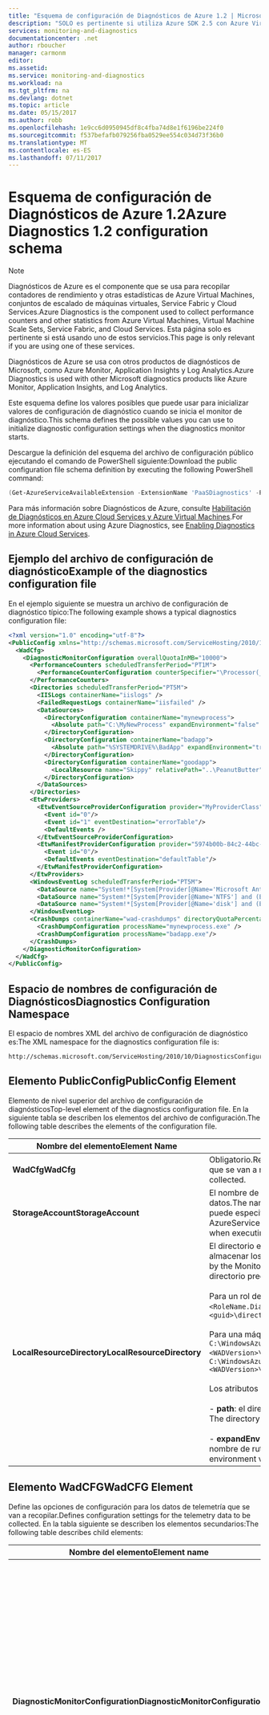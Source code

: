 ```yaml
---
title: "Esquema de configuración de Diagnósticos de Azure 1.2 | Microsoft Docs"
description: "SOLO es pertinente si utiliza Azure SDK 2.5 con Azure Virtual Machines, conjuntos de escalado de máquinas virtuales, Service Fabric o Cloud Services."
services: monitoring-and-diagnostics
documentationcenter: .net
author: rboucher
manager: carmonm
editor: 
ms.assetid: 
ms.service: monitoring-and-diagnostics
ms.workload: na
ms.tgt_pltfrm: na
ms.devlang: dotnet
ms.topic: article
ms.date: 05/15/2017
ms.author: robb
ms.openlocfilehash: 1e9cc6d0950945df8c4fba74d8e1f6196be224f0
ms.sourcegitcommit: f537befafb079256fba0529ee554c034d73f36b0
ms.translationtype: MT
ms.contentlocale: es-ES
ms.lasthandoff: 07/11/2017
---
```

# <a name="azure-diagnostics-12-configuration-schema"></a><span data-ttu-id="3eb1d-103">Esquema de configuración de Diagnósticos de Azure 1.2</span><span class="sxs-lookup"><span data-stu-id="3eb1d-103">Azure Diagnostics 1.2 configuration schema</span></span>
> [!NOTE]
> <span data-ttu-id="3eb1d-104">Diagnósticos de Azure es el componente que se usa para recopilar contadores de rendimiento y otras estadísticas de Azure Virtual Machines, conjuntos de escalado de máquinas virtuales, Service Fabric y Cloud Services.</span><span class="sxs-lookup"><span data-stu-id="3eb1d-104">Azure Diagnostics is the component used to collect performance counters and other statistics from Azure Virtual Machines, Virtual Machine Scale Sets, Service Fabric, and Cloud Services.</span></span>  <span data-ttu-id="3eb1d-105">Esta página solo es pertinente si está usando uno de estos servicios.</span><span class="sxs-lookup"><span data-stu-id="3eb1d-105">This page is only relevant if you are using one of these services.</span></span>
>

<span data-ttu-id="3eb1d-106">Diagnósticos de Azure se usa con otros productos de diagnósticos de Microsoft, como Azure Monitor, Application Insights y Log Analytics.</span><span class="sxs-lookup"><span data-stu-id="3eb1d-106">Azure Diagnostics is used with other Microsoft diagnostics products like Azure Monitor, Application Insights, and Log Analytics.</span></span>

<span data-ttu-id="3eb1d-107">Este esquema define los valores posibles que puede usar para inicializar valores de configuración de diagnóstico cuando se inicia el monitor de diagnóstico.</span><span class="sxs-lookup"><span data-stu-id="3eb1d-107">This schema defines the possible values you can use to initialize diagnostic configuration settings when the diagnostics monitor starts.</span></span>  


 <span data-ttu-id="3eb1d-108">Descargue la definición del esquema del archivo de configuración público ejecutando el comando de PowerShell siguiente:</span><span class="sxs-lookup"><span data-stu-id="3eb1d-108">Download the public configuration file schema definition by executing the following PowerShell command:</span></span>  

```PowerShell  
(Get-AzureServiceAvailableExtension -ExtensionName 'PaaSDiagnostics' -ProviderNamespace 'Microsoft.Azure.Diagnostics').PublicConfigurationSchema | Out-File –Encoding utf8 -FilePath 'C:\temp\WadConfig.xsd'  
```  

 <span data-ttu-id="3eb1d-109">Para más información sobre Diagnósticos de Azure, consulte [Habilitación de Diagnósticos en Azure Cloud Services y Azure Virtual Machines](http://azure.microsoft.com/documentation/articles/cloud-services-dotnet-diagnostics/).</span><span class="sxs-lookup"><span data-stu-id="3eb1d-109">For more information about using Azure Diagnostics, see [Enabling Diagnostics in Azure Cloud Services](http://azure.microsoft.com/documentation/articles/cloud-services-dotnet-diagnostics/).</span></span>  

## <a name="example-of-the-diagnostics-configuration-file"></a><span data-ttu-id="3eb1d-110">Ejemplo del archivo de configuración de diagnóstico</span><span class="sxs-lookup"><span data-stu-id="3eb1d-110">Example of the diagnostics configuration file</span></span>  
 <span data-ttu-id="3eb1d-111">En el ejemplo siguiente se muestra un archivo de configuración de diagnóstico típico:</span><span class="sxs-lookup"><span data-stu-id="3eb1d-111">The following example shows a typical diagnostics configuration file:</span></span>  

```xml
<?xml version="1.0" encoding="utf-8"?>  
<PublicConfig xmlns="http://schemas.microsoft.com/ServiceHosting/2010/10/DiagnosticsConfiguration">  
  <WadCfg>  
    <DiagnosticMonitorConfiguration overallQuotaInMB="10000">  
      <PerformanceCounters scheduledTransferPeriod="PT1M">  
        <PerformanceCounterConfiguration counterSpecifier="\Processor(_Total)\% Processor Time" sampleRate="PT1M" unit="percent" />  
      </PerformanceCounters>  
      <Directories scheduledTransferPeriod="PT5M">  
        <IISLogs containerName="iislogs" />  
        <FailedRequestLogs containerName="iisfailed" />  
        <DataSources>  
          <DirectoryConfiguration containerName="mynewprocess">  
            <Absolute path="C:\MyNewProcess" expandEnvironment="false" />  
          </DirectoryConfiguration>  
          <DirectoryConfiguration containerName="badapp">  
            <Absolute path="%SYSTEMDRIVE%\BadApp" expandEnvironment="true" />  
          </DirectoryConfiguration>  
          <DirectoryConfiguration containerName="goodapp">  
            <LocalResource name="Skippy" relativePath="..\PeanutButter"/>  
          </DirectoryConfiguration>  
        </DataSources>  
      </Directories>  
      <EtwProviders>  
        <EtwEventSourceProviderConfiguration provider="MyProviderClass" scheduledTransferPeriod="PT5M">  
          <Event id="0"/>  
          <Event id="1" eventDestination="errorTable"/>  
          <DefaultEvents />  
        </EtwEventSourceProviderConfiguration>  
        <EtwManifestProviderConfiguration provider="5974b00b-84c2-44bc-9e58-3a2451b4e3ad" scheduledTransferLogLevelFilter="Information" scheduledTransferPeriod="PT2M">  
          <Event id="0"/>  
          <DefaultEvents eventDestination="defaultTable"/>  
        </EtwManifestProviderConfiguration>  
      </EtwProviders>  
      <WindowsEventLog scheduledTransferPeriod="PT5M">  
        <DataSource name="System!*[System[Provider[@Name='Microsoft Antimalware']]]"/>  
        <DataSource name="System!*[System[Provider[@Name='NTFS'] and (EventID=55)]]" />  
        <DataSource name="System!*[System[Provider[@Name='disk'] and (EventID=7 or EventID=52 or EventID=55)]]" />  
      </WindowsEventLog>  
      <CrashDumps containerName="wad-crashdumps" directoryQuotaPercentage="30" dumpType="Mini">  
        <CrashDumpConfiguration processName="mynewprocess.exe" />  
        <CrashDumpConfiguration processName="badapp.exe"/>  
      </CrashDumps>  
    </DiagnosticMonitorConfiguration>  
  </WadCfg>  
</PublicConfig>  

```  

## <a name="diagnostics-configuration-namespace"></a><span data-ttu-id="3eb1d-112">Espacio de nombres de configuración de Diagnósticos</span><span class="sxs-lookup"><span data-stu-id="3eb1d-112">Diagnostics Configuration Namespace</span></span>  
 <span data-ttu-id="3eb1d-113">El espacio de nombres XML del archivo de configuración de diagnóstico es:</span><span class="sxs-lookup"><span data-stu-id="3eb1d-113">The XML namespace for the diagnostics configuration file is:</span></span>  

```  
http://schemas.microsoft.com/ServiceHosting/2010/10/DiagnosticsConfiguration  
```  

## <a name="publicconfig-element"></a><span data-ttu-id="3eb1d-114">Elemento PublicConfig</span><span class="sxs-lookup"><span data-stu-id="3eb1d-114">PublicConfig Element</span></span>  
 <span data-ttu-id="3eb1d-115">Elemento de nivel superior del archivo de configuración de diagnósticos</span><span class="sxs-lookup"><span data-stu-id="3eb1d-115">Top-level element of the diagnostics configuration file.</span></span> <span data-ttu-id="3eb1d-116">En la siguiente tabla se describen los elementos del archivo de configuración.</span><span class="sxs-lookup"><span data-stu-id="3eb1d-116">The following table describes the elements of the configuration file.</span></span>  

|<span data-ttu-id="3eb1d-117">Nombre del elemento</span><span class="sxs-lookup"><span data-stu-id="3eb1d-117">Element Name</span></span>|<span data-ttu-id="3eb1d-118">Descripción</span><span class="sxs-lookup"><span data-stu-id="3eb1d-118">Description</span></span>|  
|------------------|-----------------|  
|<span data-ttu-id="3eb1d-119">**WadCfg**</span><span class="sxs-lookup"><span data-stu-id="3eb1d-119">**WadCfg**</span></span>|<span data-ttu-id="3eb1d-120">Obligatorio.</span><span class="sxs-lookup"><span data-stu-id="3eb1d-120">Required.</span></span> <span data-ttu-id="3eb1d-121">Opciones de configuración para los datos de telemetría que se van a recopilar.</span><span class="sxs-lookup"><span data-stu-id="3eb1d-121">Configuration settings for the telemetry data to be collected.</span></span>|  
|<span data-ttu-id="3eb1d-122">**StorageAccount**</span><span class="sxs-lookup"><span data-stu-id="3eb1d-122">**StorageAccount**</span></span>|<span data-ttu-id="3eb1d-123">El nombre de la cuenta de Azure Storage en la que se van a almacenar los datos.</span><span class="sxs-lookup"><span data-stu-id="3eb1d-123">The name of the Azure Storage account to store the data in.</span></span> <span data-ttu-id="3eb1d-124">También se puede especificar como un parámetro al ejecutar el cmdlet Set-AzureServiceDiagnosticsExtension.</span><span class="sxs-lookup"><span data-stu-id="3eb1d-124">This may also be specified as a parameter when executing the Set-AzureServiceDiagnosticsExtension cmdlet.</span></span>|  
|<span data-ttu-id="3eb1d-125">**LocalResourceDirectory**</span><span class="sxs-lookup"><span data-stu-id="3eb1d-125">**LocalResourceDirectory**</span></span>|<span data-ttu-id="3eb1d-126">El directorio en la máquina virtual que va a utilizar Monitoring Agent para almacenar los datos del evento.</span><span class="sxs-lookup"><span data-stu-id="3eb1d-126">The directory on the virtual machine to be used by the Monitoring Agent to store event data.</span></span> <span data-ttu-id="3eb1d-127">Si no se establece, se usa el directorio predeterminado:</span><span class="sxs-lookup"><span data-stu-id="3eb1d-127">If not set, the default directory is used:</span></span><br /><br /> <span data-ttu-id="3eb1d-128">Para un rol de trabajo o web: `C:\Resources\<guid>\directory\<guid>.<RoleName.DiagnosticStore\`</span><span class="sxs-lookup"><span data-stu-id="3eb1d-128">For a Worker/web role: `C:\Resources\<guid>\directory\<guid>.<RoleName.DiagnosticStore\`</span></span><br /><br /> <span data-ttu-id="3eb1d-129">Para una máquina virtual: `C:\WindowsAzure\Logs\Plugins\Microsoft.Azure.Diagnostics.IaaSDiagnostics\<WADVersion>\WAD<WADVersion>`</span><span class="sxs-lookup"><span data-stu-id="3eb1d-129">For a Virtual Machine: `C:\WindowsAzure\Logs\Plugins\Microsoft.Azure.Diagnostics.IaaSDiagnostics\<WADVersion>\WAD<WADVersion>`</span></span><br /><br /> <span data-ttu-id="3eb1d-130">Los atributos necesarios son:</span><span class="sxs-lookup"><span data-stu-id="3eb1d-130">Required attributes are:</span></span><br /><br /> <span data-ttu-id="3eb1d-131">-                      **path**: el directorio del sistema que va a usar Diagnósticos de Azure.</span><span class="sxs-lookup"><span data-stu-id="3eb1d-131">-                      **path** - The directory on the system to be used by Azure Diagnostics.</span></span><br /><br /> <span data-ttu-id="3eb1d-132">-                      **expandEnvironment**: controla si se expanden las variables de entorno en el nombre de ruta de acceso.</span><span class="sxs-lookup"><span data-stu-id="3eb1d-132">-                      **expandEnvironment** - Controls whether environment variables are expanded in the path name.</span></span>|  

## <a name="wadcfg-element"></a><span data-ttu-id="3eb1d-133">Elemento WadCFG</span><span class="sxs-lookup"><span data-stu-id="3eb1d-133">WadCFG Element</span></span>  
<span data-ttu-id="3eb1d-134">Define las opciones de configuración para los datos de telemetría que se van a recopilar.</span><span class="sxs-lookup"><span data-stu-id="3eb1d-134">Defines configuration settings for the telemetry data to be collected.</span></span> <span data-ttu-id="3eb1d-135">En la tabla siguiente se describen los elementos secundarios:</span><span class="sxs-lookup"><span data-stu-id="3eb1d-135">The following table describes child elements:</span></span>  

|<span data-ttu-id="3eb1d-136">Nombre del elemento</span><span class="sxs-lookup"><span data-stu-id="3eb1d-136">Element name</span></span>|<span data-ttu-id="3eb1d-137">Descripción</span><span class="sxs-lookup"><span data-stu-id="3eb1d-137">Description</span></span>|  
|------------------|-----------------|  
|<span data-ttu-id="3eb1d-138">**DiagnosticMonitorConfiguration**</span><span class="sxs-lookup"><span data-stu-id="3eb1d-138">**DiagnosticMonitorConfiguration**</span></span>|<span data-ttu-id="3eb1d-139">Obligatorio.</span><span class="sxs-lookup"><span data-stu-id="3eb1d-139">Required.</span></span> <span data-ttu-id="3eb1d-140">Los atributos opcionales son:</span><span class="sxs-lookup"><span data-stu-id="3eb1d-140">Optional attributes are:</span></span><br /><br /> <span data-ttu-id="3eb1d-141">-                     **overallQuotaInMB**: la cantidad máxima de espacio en disco local que se puede utilizar en los distintos tipos de datos de diagnóstico recopilados por Diagnósticos de Azure.</span><span class="sxs-lookup"><span data-stu-id="3eb1d-141">-                     **overallQuotaInMB** - The maximum amount of local disk space that may be consumed by the various types of diagnostic data collected by Azure Diagnostics.</span></span> <span data-ttu-id="3eb1d-142">La configuración predeterminada es 5120 MB.</span><span class="sxs-lookup"><span data-stu-id="3eb1d-142">The default setting is 5120MB.</span></span><br /><br /> <span data-ttu-id="3eb1d-143">-                     **useProxyServer**: configura Diagnósticos de Azure para utilizar la configuración del servidor proxy tal como se estableció en la configuración de Internet Explorer.</span><span class="sxs-lookup"><span data-stu-id="3eb1d-143">-                     **useProxyServer** - Configure Azure Diagnostics to use the proxy server settings as set in IE settings.</span></span>|  
|<span data-ttu-id="3eb1d-144">**CrashDumps**</span><span class="sxs-lookup"><span data-stu-id="3eb1d-144">**CrashDumps**</span></span>|<span data-ttu-id="3eb1d-145">Habilite la recopilación de volcados de memoria.</span><span class="sxs-lookup"><span data-stu-id="3eb1d-145">Enable collection of crash dumps.</span></span> <span data-ttu-id="3eb1d-146">Los atributos opcionales son:</span><span class="sxs-lookup"><span data-stu-id="3eb1d-146">Optional attributes are:</span></span><br /><br /> <span data-ttu-id="3eb1d-147">-                     **containerName**: el nombre del contenedor de blobs en la cuenta de Azure Storage que se usará para almacenar los volcados de memoria.</span><span class="sxs-lookup"><span data-stu-id="3eb1d-147">-                     **containerName** - The name of the blob container in your Azure Storage account to be used to store crash dumps.</span></span><br /><br /> <span data-ttu-id="3eb1d-148">-                     **crashDumpType**: configura Diagnósticos de Azure para recopilar volcados de memoria parciales o completos.</span><span class="sxs-lookup"><span data-stu-id="3eb1d-148">-                     **crashDumpType** - Configures Azure Diagnostics to collect Mini or Full crash dumps.</span></span><br /><br /> <span data-ttu-id="3eb1d-149">-                     **directoryQuotaPercentage**: configura el porcentaje de **overallQuotaInMB** que se va a reservar para los volcados de memoria en la máquina virtual.</span><span class="sxs-lookup"><span data-stu-id="3eb1d-149">-                     **directoryQuotaPercentage**- Configures the percentage of **overallQuotaInMB** to be reserved for crash dumps on the VM.</span></span>|  
|<span data-ttu-id="3eb1d-150">**DiagnosticInfrastructureLogs**</span><span class="sxs-lookup"><span data-stu-id="3eb1d-150">**DiagnosticInfrastructureLogs**</span></span>|<span data-ttu-id="3eb1d-151">Habilite la recopilación de registros generados por Diagnósticos de Azure.</span><span class="sxs-lookup"><span data-stu-id="3eb1d-151">Enable collection of logs generated by Azure Diagnostics.</span></span> <span data-ttu-id="3eb1d-152">Los registros de infraestructura de diagnóstico son útiles para solucionar problemas del mismo sistema de diagnóstico.</span><span class="sxs-lookup"><span data-stu-id="3eb1d-152">The diagnostic infrastructure logs are useful for troubleshooting the diagnostics system itself.</span></span> <span data-ttu-id="3eb1d-153">Los atributos opcionales son:</span><span class="sxs-lookup"><span data-stu-id="3eb1d-153">Optional attributes are:</span></span><br /><br /> <span data-ttu-id="3eb1d-154">-                     **scheduledTransferLogLevelFilter**: configura el nivel de gravedad mínimo de los registros recopilados.</span><span class="sxs-lookup"><span data-stu-id="3eb1d-154">-                     **scheduledTransferLogLevelFilter** - Configures the minimum severity level of the logs collected.</span></span><br /><br /> <span data-ttu-id="3eb1d-155">-                     **scheduledTransferPeriod**: el intervalo existente entre las transferencias programadas en el almacenamiento, redondeado al minuto más cercano.</span><span class="sxs-lookup"><span data-stu-id="3eb1d-155">-                     **scheduledTransferPeriod** - The interval between scheduled transfers to storage rounded up to the nearest minute.</span></span> <span data-ttu-id="3eb1d-156">El valor es un [“tipo de datos de duración” XML](http://www.w3schools.com/schema/schema_dtypes_date.asp).</span><span class="sxs-lookup"><span data-stu-id="3eb1d-156">The value is an [XML “Duration Data Type.”](http://www.w3schools.com/schema/schema_dtypes_date.asp)</span></span>|  
|<span data-ttu-id="3eb1d-157">**Directorios**</span><span class="sxs-lookup"><span data-stu-id="3eb1d-157">**Directories**</span></span>|<span data-ttu-id="3eb1d-158">Habilita la recopilación del contenido de un directorio, los registros de solicitud de acceso de error de IIS o los registros de IIS.</span><span class="sxs-lookup"><span data-stu-id="3eb1d-158">Enables the collection of the contents of a directory, IIS failed access request logs and/or IIS logs.</span></span> <span data-ttu-id="3eb1d-159">Atributo opcional:</span><span class="sxs-lookup"><span data-stu-id="3eb1d-159">Optional attribute:</span></span><br /><br /> <span data-ttu-id="3eb1d-160">**scheduledTransferPeriod**: el intervalo existente entre las transferencias programadas en el almacenamiento, redondeado al minuto más cercano.</span><span class="sxs-lookup"><span data-stu-id="3eb1d-160">**scheduledTransferPeriod** - The interval between scheduled transfers to storage rounded up to the nearest minute.</span></span> <span data-ttu-id="3eb1d-161">El valor es un [“tipo de datos de duración” XML](http://www.w3schools.com/schema/schema_dtypes_date.asp).</span><span class="sxs-lookup"><span data-stu-id="3eb1d-161">The value is an [XML “Duration Data Type.”](http://www.w3schools.com/schema/schema_dtypes_date.asp)</span></span>|  
|<span data-ttu-id="3eb1d-162">**EtwProviders**</span><span class="sxs-lookup"><span data-stu-id="3eb1d-162">**EtwProviders**</span></span>|<span data-ttu-id="3eb1d-163">Configura la recopilación de eventos ETW en EventSource o el manifiesto de ETW en función de los proveedores.</span><span class="sxs-lookup"><span data-stu-id="3eb1d-163">Configures collection of ETW events from EventSource and/or ETW Manifest based providers.</span></span>|  
|<span data-ttu-id="3eb1d-164">**Métricas**</span><span class="sxs-lookup"><span data-stu-id="3eb1d-164">**Metrics**</span></span>|<span data-ttu-id="3eb1d-165">Este elemento le permite generar una tabla de contadores de rendimiento optimizada para las consultas rápidas.</span><span class="sxs-lookup"><span data-stu-id="3eb1d-165">This element enables you to generate a performance counter table that is optimized for fast queries.</span></span> <span data-ttu-id="3eb1d-166">Cada contador de rendimiento que se define en el elemento **PerformanceCounters** se almacena en la tabla de métricas además de la tabla de contadores de rendimiento.</span><span class="sxs-lookup"><span data-stu-id="3eb1d-166">Each performance counter that is defined in the **PerformanceCounters** element is stored in the Metrics table in addition to the Performance Counter table.</span></span> <span data-ttu-id="3eb1d-167">Atributo necesario:</span><span class="sxs-lookup"><span data-stu-id="3eb1d-167">Required attribute:</span></span><br /><br /> <span data-ttu-id="3eb1d-168">**resourceId**: es el identificador de recurso de la máquina virtual en donde se va a implementar Diagnósticos de Azure.</span><span class="sxs-lookup"><span data-stu-id="3eb1d-168">**resourceId** - This is the resource ID of the Virtual Machine you are deploying Azure Diagnostics to.</span></span> <span data-ttu-id="3eb1d-169">Obtenga el valor de **resourceID** en [Azure Portal](https://portal.azure.com).</span><span class="sxs-lookup"><span data-stu-id="3eb1d-169">Get the **resourceID** from the [Azure portal](https://portal.azure.com).</span></span> <span data-ttu-id="3eb1d-170">Seleccione **Examinar** -> **Grupos de recursos** -> **<Nombre\>**.</span><span class="sxs-lookup"><span data-stu-id="3eb1d-170">Select **Browse** -> **Resource Groups** -> **<Name\>**.</span></span> <span data-ttu-id="3eb1d-171">Haga clic en el icono **Propiedades** y copie el valor del campo **ID**.</span><span class="sxs-lookup"><span data-stu-id="3eb1d-171">Click the **Properties** tile and copy the value from the **ID** field.</span></span>|  
|<span data-ttu-id="3eb1d-172">**PerformanceCounters**</span><span class="sxs-lookup"><span data-stu-id="3eb1d-172">**PerformanceCounters**</span></span>|<span data-ttu-id="3eb1d-173">Habilita la recopilación de contadores de rendimiento.</span><span class="sxs-lookup"><span data-stu-id="3eb1d-173">Enables the collection of performance counters.</span></span> <span data-ttu-id="3eb1d-174">Atributo opcional:</span><span class="sxs-lookup"><span data-stu-id="3eb1d-174">Optional attribute:</span></span><br /><br /> <span data-ttu-id="3eb1d-175">**scheduledTransferPeriod**: el intervalo existente entre las transferencias programadas en el almacenamiento, redondeado al minuto más cercano.</span><span class="sxs-lookup"><span data-stu-id="3eb1d-175">**scheduledTransferPeriod** - The interval between scheduled transfers to storage rounded up to the nearest minute.</span></span> <span data-ttu-id="3eb1d-176">El valor es un ["tipo de datos de duración" XML](http://www.w3schools.com/schema/schema_dtypes_date.asp).</span><span class="sxs-lookup"><span data-stu-id="3eb1d-176">Value is an [XML “Duration Data Type”.](http://www.w3schools.com/schema/schema_dtypes_date.asp)</span></span>|  
|<span data-ttu-id="3eb1d-177">**WindowsEventLog**</span><span class="sxs-lookup"><span data-stu-id="3eb1d-177">**WindowsEventLog**</span></span>|<span data-ttu-id="3eb1d-178">Habilita la recopilación de registros de eventos de Windows.</span><span class="sxs-lookup"><span data-stu-id="3eb1d-178">Enables the collection of Windows Event Logs.</span></span> <span data-ttu-id="3eb1d-179">Atributo opcional:</span><span class="sxs-lookup"><span data-stu-id="3eb1d-179">Optional attribute:</span></span><br /><br /> <span data-ttu-id="3eb1d-180">**scheduledTransferPeriod**: el intervalo existente entre las transferencias programadas en el almacenamiento, redondeado al minuto más cercano.</span><span class="sxs-lookup"><span data-stu-id="3eb1d-180">**scheduledTransferPeriod** - The interval between scheduled transfers to storage rounded up to the nearest minute.</span></span> <span data-ttu-id="3eb1d-181">El valor es un ["tipo de datos de duración" XML](http://www.w3schools.com/schema/schema_dtypes_date.asp).</span><span class="sxs-lookup"><span data-stu-id="3eb1d-181">Value is an [XML “Duration Data Type”.](http://www.w3schools.com/schema/schema_dtypes_date.asp)</span></span>|  

## <a name="crashdumps-element"></a><span data-ttu-id="3eb1d-182">Elemento CrashDumps</span><span class="sxs-lookup"><span data-stu-id="3eb1d-182">CrashDumps Element</span></span>  
 <span data-ttu-id="3eb1d-183">Habilita la recopilación de volcados de memoria.</span><span class="sxs-lookup"><span data-stu-id="3eb1d-183">Enables collection of crash dumps.</span></span> <span data-ttu-id="3eb1d-184">En la tabla siguiente se describen los elementos secundarios:</span><span class="sxs-lookup"><span data-stu-id="3eb1d-184">The following table describes child elements:</span></span>  

|<span data-ttu-id="3eb1d-185">Nombre del elemento</span><span class="sxs-lookup"><span data-stu-id="3eb1d-185">Element Name</span></span>|<span data-ttu-id="3eb1d-186">Descripción</span><span class="sxs-lookup"><span data-stu-id="3eb1d-186">Description</span></span>|  
|------------------|-----------------|  
|<span data-ttu-id="3eb1d-187">**CrashDumpConfiguration**</span><span class="sxs-lookup"><span data-stu-id="3eb1d-187">**CrashDumpConfiguration**</span></span>|<span data-ttu-id="3eb1d-188">Obligatorio.</span><span class="sxs-lookup"><span data-stu-id="3eb1d-188">Required.</span></span> <span data-ttu-id="3eb1d-189">Atributo necesario:</span><span class="sxs-lookup"><span data-stu-id="3eb1d-189">Required attribute:</span></span><br /><br /> <span data-ttu-id="3eb1d-190">**processName**: el nombre del proceso para el que desea que Diagnósticos de Azure recopile un volcado de memoria.</span><span class="sxs-lookup"><span data-stu-id="3eb1d-190">**processName** - The name of the process you want Azure Diagnostics to collect a crash dump for.</span></span>|  
|<span data-ttu-id="3eb1d-191">**crashDumpType**</span><span class="sxs-lookup"><span data-stu-id="3eb1d-191">**crashDumpType**</span></span>|<span data-ttu-id="3eb1d-192">Configura Diagnósticos de Azure para recopilar volcados de memoria parciales o completos.</span><span class="sxs-lookup"><span data-stu-id="3eb1d-192">Configures Azure Diagnostics to collect mini or full crash dumps.</span></span>|  
|<span data-ttu-id="3eb1d-193">**directoryQuotaPercentage**</span><span class="sxs-lookup"><span data-stu-id="3eb1d-193">**directoryQuotaPercentage**</span></span>|<span data-ttu-id="3eb1d-194">Configura el porcentaje de **overallQuotaInMB** que se va a reservar para los volcados de memoria en la máquina virtual.</span><span class="sxs-lookup"><span data-stu-id="3eb1d-194">Configures the percentage of **overallQuotaInMB** to be reserved for crash dumps on the VM.</span></span>|  

## <a name="directories-element"></a><span data-ttu-id="3eb1d-195">Elemento Directories</span><span class="sxs-lookup"><span data-stu-id="3eb1d-195">Directories Element</span></span>  
 <span data-ttu-id="3eb1d-196">Habilita la recopilación del contenido de un directorio, los registros de solicitud de acceso de error de IIS o los registros de IIS.</span><span class="sxs-lookup"><span data-stu-id="3eb1d-196">Enables the collection of the contents of a directory, IIS failed access request logs and/or IIS logs.</span></span> <span data-ttu-id="3eb1d-197">En la tabla siguiente se describen los elementos secundarios:</span><span class="sxs-lookup"><span data-stu-id="3eb1d-197">The following table describes child elements:</span></span>  

|<span data-ttu-id="3eb1d-198">Nombre del elemento</span><span class="sxs-lookup"><span data-stu-id="3eb1d-198">Element Name</span></span>|<span data-ttu-id="3eb1d-199">Descripción</span><span class="sxs-lookup"><span data-stu-id="3eb1d-199">Description</span></span>|  
|------------------|-----------------|  
|<span data-ttu-id="3eb1d-200">**DataSources**</span><span class="sxs-lookup"><span data-stu-id="3eb1d-200">**DataSources**</span></span>|<span data-ttu-id="3eb1d-201">Una lista de directorios que se van a supervisar.</span><span class="sxs-lookup"><span data-stu-id="3eb1d-201">A list of directories to monitor.</span></span>|  
|<span data-ttu-id="3eb1d-202">**FailedRequestLogs**</span><span class="sxs-lookup"><span data-stu-id="3eb1d-202">**FailedRequestLogs**</span></span>|<span data-ttu-id="3eb1d-203">La inclusión de este elemento en la configuración habilita la recopilación de registros sobre las solicitudes erróneas en un sitio o aplicación de IIS.</span><span class="sxs-lookup"><span data-stu-id="3eb1d-203">Including this element in the configuration enables collection of logs about failed requests to an IIS site or application.</span></span> <span data-ttu-id="3eb1d-204">También debe habilitar las opciones de seguimiento en **system.WebServer** de **Web.config**.</span><span class="sxs-lookup"><span data-stu-id="3eb1d-204">You must also enable tracing options under **system.WebServer** in **Web.config**.</span></span>|  
|<span data-ttu-id="3eb1d-205">**IISLogs**</span><span class="sxs-lookup"><span data-stu-id="3eb1d-205">**IISLogs**</span></span>|<span data-ttu-id="3eb1d-206">La inclusión de este elemento en la configuración habilita la recopilación de registros de IIS:</span><span class="sxs-lookup"><span data-stu-id="3eb1d-206">Including this element in the configuration enables the collection of IIS logs:</span></span><br /><br /> <span data-ttu-id="3eb1d-207">**containerName**: el nombre del contenedor de blobs en la cuenta de Azure Storage que se usará para almacenar los registros de IIS.</span><span class="sxs-lookup"><span data-stu-id="3eb1d-207">**containerName** - The name of the blob container in your Azure Storage account to be used to store the IIS logs.</span></span>|  

## <a name="datasources-element"></a><span data-ttu-id="3eb1d-208">Elemento DataSources</span><span class="sxs-lookup"><span data-stu-id="3eb1d-208">DataSources Element</span></span>  
 <span data-ttu-id="3eb1d-209">Una lista de directorios que se van a supervisar.</span><span class="sxs-lookup"><span data-stu-id="3eb1d-209">A list of directories to monitor.</span></span> <span data-ttu-id="3eb1d-210">En la tabla siguiente se describen los elementos secundarios:</span><span class="sxs-lookup"><span data-stu-id="3eb1d-210">The following table describes child elements:</span></span>  

|<span data-ttu-id="3eb1d-211">Nombre del elemento</span><span class="sxs-lookup"><span data-stu-id="3eb1d-211">Element Name</span></span>|<span data-ttu-id="3eb1d-212">Descripción</span><span class="sxs-lookup"><span data-stu-id="3eb1d-212">Description</span></span>|  
|------------------|-----------------|  
|<span data-ttu-id="3eb1d-213">**DirectoryConfiguration**</span><span class="sxs-lookup"><span data-stu-id="3eb1d-213">**DirectoryConfiguration**</span></span>|<span data-ttu-id="3eb1d-214">Obligatorio.</span><span class="sxs-lookup"><span data-stu-id="3eb1d-214">Required.</span></span> <span data-ttu-id="3eb1d-215">Atributo necesario:</span><span class="sxs-lookup"><span data-stu-id="3eb1d-215">Required attribute:</span></span><br /><br /> <span data-ttu-id="3eb1d-216">**containerName**: el nombre del contenedor de blobs en la cuenta de Azure Storage que se usará para almacenar los archivos de registro.</span><span class="sxs-lookup"><span data-stu-id="3eb1d-216">**containerName** - The name of the blob container in your Azure Storage account to be used to store the log files.</span></span>|  

## <a name="directoryconfiguration-element"></a><span data-ttu-id="3eb1d-217">Elemento DirectoryConfiguration</span><span class="sxs-lookup"><span data-stu-id="3eb1d-217">DirectoryConfiguration Element</span></span>  
 <span data-ttu-id="3eb1d-218">El elemento **DirectoryConfiguration** puede incluir el elemento **Absolute** o el elemento **LocalResource**, pero no ambos.</span><span class="sxs-lookup"><span data-stu-id="3eb1d-218">**DirectoryConfiguration** may include either the **Absolute** or **LocalResource** element but not both.</span></span> <span data-ttu-id="3eb1d-219">En la tabla siguiente se describen los elementos secundarios:</span><span class="sxs-lookup"><span data-stu-id="3eb1d-219">The following table describes child elements:</span></span>  

|<span data-ttu-id="3eb1d-220">Nombre del elemento</span><span class="sxs-lookup"><span data-stu-id="3eb1d-220">Element Name</span></span>|<span data-ttu-id="3eb1d-221">Descripción</span><span class="sxs-lookup"><span data-stu-id="3eb1d-221">Description</span></span>|  
|------------------|-----------------|  
|<span data-ttu-id="3eb1d-222">**Absolute**</span><span class="sxs-lookup"><span data-stu-id="3eb1d-222">**Absolute**</span></span>|<span data-ttu-id="3eb1d-223">La ruta de acceso absoluta al directorio que se va a supervisar.</span><span class="sxs-lookup"><span data-stu-id="3eb1d-223">The absolute path to the directory to monitor.</span></span> <span data-ttu-id="3eb1d-224">Los atributos siguientes son necesarios:</span><span class="sxs-lookup"><span data-stu-id="3eb1d-224">The following attributes are required:</span></span><br /><br /> <span data-ttu-id="3eb1d-225">-                     **Path**: la ruta de acceso absoluta al directorio que se va a supervisar.</span><span class="sxs-lookup"><span data-stu-id="3eb1d-225">-                     **Path** - The absolute path to the directory to monitor.</span></span><br /><br /> <span data-ttu-id="3eb1d-226">-                      **expandEnvironment**: configura si se expanden las variables de entorno en Path.</span><span class="sxs-lookup"><span data-stu-id="3eb1d-226">-                      **expandEnvironment** - Configures whether environment variables in Path are expanded.</span></span>|  
|<span data-ttu-id="3eb1d-227">**LocalResource**</span><span class="sxs-lookup"><span data-stu-id="3eb1d-227">**LocalResource**</span></span>|<span data-ttu-id="3eb1d-228">La ruta de acceso relativa a un recurso local que se va a supervisar.</span><span class="sxs-lookup"><span data-stu-id="3eb1d-228">The path relative to a local resource to monitor.</span></span> <span data-ttu-id="3eb1d-229">Los atributos necesarios son:</span><span class="sxs-lookup"><span data-stu-id="3eb1d-229">Required attributes are:</span></span><br /><br /> <span data-ttu-id="3eb1d-230">-                     **Name**: el recurso local que contiene el directorio que se va a supervisar</span><span class="sxs-lookup"><span data-stu-id="3eb1d-230">-                     **Name** - The local resource that contains the directory to monitor</span></span><br /><br /> <span data-ttu-id="3eb1d-231">-                     **relativePath**: la ruta de acceso relativa al nombre que contiene el directorio que se va a supervisar</span><span class="sxs-lookup"><span data-stu-id="3eb1d-231">-                     **relativePath** - The path relative to Name that contains the directory to monitor</span></span>|  

## <a name="etwproviders-element"></a><span data-ttu-id="3eb1d-232">Elemento EtwProviders</span><span class="sxs-lookup"><span data-stu-id="3eb1d-232">EtwProviders Element</span></span>  
 <span data-ttu-id="3eb1d-233">Configura la recopilación de eventos ETW en EventSource o el manifiesto de ETW en función de los proveedores.</span><span class="sxs-lookup"><span data-stu-id="3eb1d-233">Configures collection of ETW events from EventSource and/or ETW Manifest based providers.</span></span> <span data-ttu-id="3eb1d-234">En la tabla siguiente se describen los elementos secundarios:</span><span class="sxs-lookup"><span data-stu-id="3eb1d-234">The following table describes child elements:</span></span>  

|<span data-ttu-id="3eb1d-235">Nombre del elemento</span><span class="sxs-lookup"><span data-stu-id="3eb1d-235">Element Name</span></span>|<span data-ttu-id="3eb1d-236">Descripción</span><span class="sxs-lookup"><span data-stu-id="3eb1d-236">Description</span></span>|  
|------------------|-----------------|  
|<span data-ttu-id="3eb1d-237">**EtwEventSourceProviderConfiguration**</span><span class="sxs-lookup"><span data-stu-id="3eb1d-237">**EtwEventSourceProviderConfiguration**</span></span>|<span data-ttu-id="3eb1d-238">Configura la recopilación de eventos generados a partir de la [clase EventSource](http://msdn.microsoft.com/library/system.diagnostics.tracing.eventsource\(v=vs.110\).aspx).</span><span class="sxs-lookup"><span data-stu-id="3eb1d-238">Configures collection of events generated from [EventSource Class](http://msdn.microsoft.com/library/system.diagnostics.tracing.eventsource\(v=vs.110\).aspx).</span></span> <span data-ttu-id="3eb1d-239">Atributo necesario:</span><span class="sxs-lookup"><span data-stu-id="3eb1d-239">Required attribute:</span></span><br /><br /> <span data-ttu-id="3eb1d-240">**provider**: el nombre de clase del evento EventSource.</span><span class="sxs-lookup"><span data-stu-id="3eb1d-240">**provider** - The class name of the EventSource event.</span></span><br /><br /> <span data-ttu-id="3eb1d-241">Los atributos opcionales son:</span><span class="sxs-lookup"><span data-stu-id="3eb1d-241">Optional attributes are:</span></span><br /><br /> <span data-ttu-id="3eb1d-242">-                     **scheduledTransferLogLevelFilter**: el nivel de gravedad mínimo para transferir a la cuenta de almacenamiento.</span><span class="sxs-lookup"><span data-stu-id="3eb1d-242">-                     **scheduledTransferLogLevelFilter** - The minimum severity level to transfer to your storage account.</span></span><br /><br /> <span data-ttu-id="3eb1d-243">-                     **scheduledTransferPeriod**: el intervalo existente entre las transferencias programadas en el almacenamiento, redondeado al minuto más cercano.</span><span class="sxs-lookup"><span data-stu-id="3eb1d-243">-                     **scheduledTransferPeriod** - The interval between scheduled transfers to storage rounded up to the nearest minute.</span></span> <span data-ttu-id="3eb1d-244">El valor es un [tipo de datos de duración XML](http://www.w3schools.com/schema/schema_dtypes_date.asp).</span><span class="sxs-lookup"><span data-stu-id="3eb1d-244">Value is an [XML Duration Data Type](http://www.w3schools.com/schema/schema_dtypes_date.asp).</span></span>|  
|<span data-ttu-id="3eb1d-245">**EtwManifestProviderConfiguration**</span><span class="sxs-lookup"><span data-stu-id="3eb1d-245">**EtwManifestProviderConfiguration**</span></span>|<span data-ttu-id="3eb1d-246">Atributo necesario:</span><span class="sxs-lookup"><span data-stu-id="3eb1d-246">Required attribute:</span></span><br /><br /> <span data-ttu-id="3eb1d-247">**provider**: el GUID del proveedor de eventos</span><span class="sxs-lookup"><span data-stu-id="3eb1d-247">**provider** - The GUID of the event provider</span></span><br /><br /> <span data-ttu-id="3eb1d-248">Los atributos opcionales son:</span><span class="sxs-lookup"><span data-stu-id="3eb1d-248">Optional attributes are:</span></span><br /><br /> <span data-ttu-id="3eb1d-249">- **scheduledTransferLogLevelFilter**: el nivel de gravedad mínimo para transferir a la cuenta de almacenamiento.</span><span class="sxs-lookup"><span data-stu-id="3eb1d-249">- **scheduledTransferLogLevelFilter** - The minimum severity level to transfer to your storage account.</span></span><br /><br /> <span data-ttu-id="3eb1d-250">-                     **scheduledTransferPeriod**: el intervalo existente entre las transferencias programadas en el almacenamiento, redondeado al minuto más cercano.</span><span class="sxs-lookup"><span data-stu-id="3eb1d-250">-                     **scheduledTransferPeriod** - The interval between scheduled transfers to storage rounded up to the nearest minute.</span></span> <span data-ttu-id="3eb1d-251">El valor es un [tipo de datos de duración XML](http://www.w3schools.com/schema/schema_dtypes_date.asp).</span><span class="sxs-lookup"><span data-stu-id="3eb1d-251">Value is an [XML Duration Data Type](http://www.w3schools.com/schema/schema_dtypes_date.asp).</span></span>|  

## <a name="etweventsourceproviderconfiguration-element"></a><span data-ttu-id="3eb1d-252">Elemento EtwEventSourceProviderConfiguration</span><span class="sxs-lookup"><span data-stu-id="3eb1d-252">EtwEventSourceProviderConfiguration Element</span></span>  
 <span data-ttu-id="3eb1d-253">Configura la recopilación de eventos generados a partir de la [clase EventSource](http://msdn.microsoft.com/library/system.diagnostics.tracing.eventsource\(v=vs.110\).aspx).</span><span class="sxs-lookup"><span data-stu-id="3eb1d-253">Configures collection of events generated from [EventSource Class](http://msdn.microsoft.com/library/system.diagnostics.tracing.eventsource\(v=vs.110\).aspx).</span></span> <span data-ttu-id="3eb1d-254">En la tabla siguiente se describen los elementos secundarios:</span><span class="sxs-lookup"><span data-stu-id="3eb1d-254">The following table describes child elements:</span></span>  

|<span data-ttu-id="3eb1d-255">Nombre del elemento</span><span class="sxs-lookup"><span data-stu-id="3eb1d-255">Element Name</span></span>|<span data-ttu-id="3eb1d-256">Descripción</span><span class="sxs-lookup"><span data-stu-id="3eb1d-256">Description</span></span>|  
|------------------|-----------------|  
|<span data-ttu-id="3eb1d-257">**DefaultEvents**</span><span class="sxs-lookup"><span data-stu-id="3eb1d-257">**DefaultEvents**</span></span>|<span data-ttu-id="3eb1d-258">Atributo opcional:</span><span class="sxs-lookup"><span data-stu-id="3eb1d-258">Optional attribute:</span></span><br /><br /> <span data-ttu-id="3eb1d-259">**eventDestination**: el nombre de la tabla en la que se van a almacenar los eventos</span><span class="sxs-lookup"><span data-stu-id="3eb1d-259">**eventDestination** - The name of the table to store the events in</span></span>|  
|<span data-ttu-id="3eb1d-260">**Evento**</span><span class="sxs-lookup"><span data-stu-id="3eb1d-260">**Event**</span></span>|<span data-ttu-id="3eb1d-261">Atributo necesario:</span><span class="sxs-lookup"><span data-stu-id="3eb1d-261">Required attribute:</span></span><br /><br /> <span data-ttu-id="3eb1d-262">**id**: el identificador del evento.</span><span class="sxs-lookup"><span data-stu-id="3eb1d-262">**id** - The id of the event.</span></span><br /><br /> <span data-ttu-id="3eb1d-263">Atributo opcional:</span><span class="sxs-lookup"><span data-stu-id="3eb1d-263">Optional attribute:</span></span><br /><br /> <span data-ttu-id="3eb1d-264">**eventDestination**: el nombre de la tabla en la que se van a almacenar los eventos</span><span class="sxs-lookup"><span data-stu-id="3eb1d-264">**eventDestination** - The name of the table to store the events in</span></span>|  

## <a name="etwmanifestproviderconfiguration-element"></a><span data-ttu-id="3eb1d-265">Elemento EtwManifestProviderConfiguration</span><span class="sxs-lookup"><span data-stu-id="3eb1d-265">EtwManifestProviderConfiguration Element</span></span>  
 <span data-ttu-id="3eb1d-266">En la tabla siguiente se describen los elementos secundarios:</span><span class="sxs-lookup"><span data-stu-id="3eb1d-266">The following table describes child elements:</span></span>  

|<span data-ttu-id="3eb1d-267">Nombre del elemento</span><span class="sxs-lookup"><span data-stu-id="3eb1d-267">Element Name</span></span>|<span data-ttu-id="3eb1d-268">Descripción</span><span class="sxs-lookup"><span data-stu-id="3eb1d-268">Description</span></span>|  
|------------------|-----------------|  
|<span data-ttu-id="3eb1d-269">**DefaultEvents**</span><span class="sxs-lookup"><span data-stu-id="3eb1d-269">**DefaultEvents**</span></span>|<span data-ttu-id="3eb1d-270">Atributo opcional:</span><span class="sxs-lookup"><span data-stu-id="3eb1d-270">Optional attribute:</span></span><br /><br /> <span data-ttu-id="3eb1d-271">**eventDestination**: el nombre de la tabla en la que se van a almacenar los eventos</span><span class="sxs-lookup"><span data-stu-id="3eb1d-271">**eventDestination** - The name of the table to store the events in</span></span>|  
|<span data-ttu-id="3eb1d-272">**Evento**</span><span class="sxs-lookup"><span data-stu-id="3eb1d-272">**Event**</span></span>|<span data-ttu-id="3eb1d-273">Atributo necesario:</span><span class="sxs-lookup"><span data-stu-id="3eb1d-273">Required attribute:</span></span><br /><br /> <span data-ttu-id="3eb1d-274">**id**: el identificador del evento.</span><span class="sxs-lookup"><span data-stu-id="3eb1d-274">**id** - The id of the event.</span></span><br /><br /> <span data-ttu-id="3eb1d-275">Atributo opcional:</span><span class="sxs-lookup"><span data-stu-id="3eb1d-275">Optional attribute:</span></span><br /><br /> <span data-ttu-id="3eb1d-276">**eventDestination**: el nombre de la tabla en la que se van a almacenar los eventos</span><span class="sxs-lookup"><span data-stu-id="3eb1d-276">**eventDestination** - The name of the table to store the events in</span></span>|  

## <a name="metrics-element"></a><span data-ttu-id="3eb1d-277">Elemento Metrics</span><span class="sxs-lookup"><span data-stu-id="3eb1d-277">Metrics Element</span></span>  
 <span data-ttu-id="3eb1d-278">Le permite generar una tabla de contadores de rendimiento optimizada para las consultas rápidas.</span><span class="sxs-lookup"><span data-stu-id="3eb1d-278">Enables you to generate a performance counter table that is optimized for fast queries.</span></span> <span data-ttu-id="3eb1d-279">En la tabla siguiente se describen los elementos secundarios:</span><span class="sxs-lookup"><span data-stu-id="3eb1d-279">The following table describes child elements:</span></span>  

|<span data-ttu-id="3eb1d-280">Nombre del elemento</span><span class="sxs-lookup"><span data-stu-id="3eb1d-280">Element Name</span></span>|<span data-ttu-id="3eb1d-281">Descripción</span><span class="sxs-lookup"><span data-stu-id="3eb1d-281">Description</span></span>|  
|------------------|-----------------|  
|<span data-ttu-id="3eb1d-282">**MetricAggregation**</span><span class="sxs-lookup"><span data-stu-id="3eb1d-282">**MetricAggregation**</span></span>|<span data-ttu-id="3eb1d-283">Atributo necesario:</span><span class="sxs-lookup"><span data-stu-id="3eb1d-283">Required attribute:</span></span><br /><br /> <span data-ttu-id="3eb1d-284">**scheduledTransferPeriod**: el intervalo existente entre las transferencias programadas en el almacenamiento, redondeado al minuto más cercano.</span><span class="sxs-lookup"><span data-stu-id="3eb1d-284">**scheduledTransferPeriod** - The interval between scheduled transfers to storage rounded up to the nearest minute.</span></span> <span data-ttu-id="3eb1d-285">El valor es un [tipo de datos de duración XML](http://www.w3schools.com/schema/schema_dtypes_date.asp).</span><span class="sxs-lookup"><span data-stu-id="3eb1d-285">Value is an [XML Duration Data Type](http://www.w3schools.com/schema/schema_dtypes_date.asp).</span></span>|  

## <a name="performancecounters-element"></a><span data-ttu-id="3eb1d-286">Elemento PerformanceCounters</span><span class="sxs-lookup"><span data-stu-id="3eb1d-286">PerformanceCounters Element</span></span>  
 <span data-ttu-id="3eb1d-287">Habilita la recopilación de contadores de rendimiento.</span><span class="sxs-lookup"><span data-stu-id="3eb1d-287">Enables the collection of performance counters.</span></span> <span data-ttu-id="3eb1d-288">En la tabla siguiente se describen los elementos secundarios:</span><span class="sxs-lookup"><span data-stu-id="3eb1d-288">The following table describes child elements:</span></span>  

|<span data-ttu-id="3eb1d-289">Nombre del elemento</span><span class="sxs-lookup"><span data-stu-id="3eb1d-289">Element Name</span></span>|<span data-ttu-id="3eb1d-290">Descripción</span><span class="sxs-lookup"><span data-stu-id="3eb1d-290">Description</span></span>|  
|------------------|-----------------|  
|<span data-ttu-id="3eb1d-291">**PerformanceCounterConfiguration**</span><span class="sxs-lookup"><span data-stu-id="3eb1d-291">**PerformanceCounterConfiguration**</span></span>|<span data-ttu-id="3eb1d-292">Los atributos siguientes son necesarios:</span><span class="sxs-lookup"><span data-stu-id="3eb1d-292">The following attributes are required:</span></span><br /><br /> <span data-ttu-id="3eb1d-293">-                     **counterSpecifier**: el nombre del contador de rendimiento.</span><span class="sxs-lookup"><span data-stu-id="3eb1d-293">-                     **counterSpecifier** - The name of the performance counter.</span></span> <span data-ttu-id="3eb1d-294">Por ejemplo: `\Processor(_Total)\% Processor Time`.</span><span class="sxs-lookup"><span data-stu-id="3eb1d-294">For example, `\Processor(_Total)\% Processor Time`.</span></span> <span data-ttu-id="3eb1d-295">Para obtener una lista de contadores de rendimiento en el host, ejecute el comando `typeperf`.</span><span class="sxs-lookup"><span data-stu-id="3eb1d-295">To get a list of performance counters on your host run the command `typeperf`.</span></span><br /><br /> <span data-ttu-id="3eb1d-296">-                     **sampleRate**: la frecuencia de muestreo del contador.</span><span class="sxs-lookup"><span data-stu-id="3eb1d-296">-                     **sampleRate** - How often the counter should be sampled.</span></span><br /><br /> <span data-ttu-id="3eb1d-297">Atributo opcional:</span><span class="sxs-lookup"><span data-stu-id="3eb1d-297">Optional attribute:</span></span><br /><br /> <span data-ttu-id="3eb1d-298">**unit**: la unidad de medida del contador.</span><span class="sxs-lookup"><span data-stu-id="3eb1d-298">**unit** - The unit of measure of the counter.</span></span>|  

## <a name="performancecounterconfiguration-element"></a><span data-ttu-id="3eb1d-299">Elemento PerformanceCounterConfiguration</span><span class="sxs-lookup"><span data-stu-id="3eb1d-299">PerformanceCounterConfiguration Element</span></span>  
 <span data-ttu-id="3eb1d-300">En la tabla siguiente se describen los elementos secundarios:</span><span class="sxs-lookup"><span data-stu-id="3eb1d-300">The following table describes child elements:</span></span>  

|<span data-ttu-id="3eb1d-301">Nombre del elemento</span><span class="sxs-lookup"><span data-stu-id="3eb1d-301">Element Name</span></span>|<span data-ttu-id="3eb1d-302">Descripción</span><span class="sxs-lookup"><span data-stu-id="3eb1d-302">Description</span></span>|  
|------------------|-----------------|  
|<span data-ttu-id="3eb1d-303">**annotation**</span><span class="sxs-lookup"><span data-stu-id="3eb1d-303">**annotation**</span></span>|<span data-ttu-id="3eb1d-304">Atributo necesario:</span><span class="sxs-lookup"><span data-stu-id="3eb1d-304">Required attribute:</span></span><br /><br /> <span data-ttu-id="3eb1d-305">**displayName**: el nombre para mostrar para el contador</span><span class="sxs-lookup"><span data-stu-id="3eb1d-305">**displayName** - The display name for the counter</span></span><br /><br /> <span data-ttu-id="3eb1d-306">Atributo opcional:</span><span class="sxs-lookup"><span data-stu-id="3eb1d-306">Optional attribute:</span></span><br /><br /> <span data-ttu-id="3eb1d-307">**locale**: la configuración regional que se usará al mostrar el nombre del contador</span><span class="sxs-lookup"><span data-stu-id="3eb1d-307">**locale** - The locale to use when displaying the counter name</span></span>|  

## <a name="windowseventlog-element"></a><span data-ttu-id="3eb1d-308">Elemento WindowsEventLog</span><span class="sxs-lookup"><span data-stu-id="3eb1d-308">WindowsEventLog Element</span></span>  
 <span data-ttu-id="3eb1d-309">En la tabla siguiente se describen los elementos secundarios:</span><span class="sxs-lookup"><span data-stu-id="3eb1d-309">The following table describes child elements:</span></span>  

|<span data-ttu-id="3eb1d-310">Nombre del elemento</span><span class="sxs-lookup"><span data-stu-id="3eb1d-310">Element Name</span></span>|<span data-ttu-id="3eb1d-311">Descripción</span><span class="sxs-lookup"><span data-stu-id="3eb1d-311">Description</span></span>|  
|------------------|-----------------|  
|<span data-ttu-id="3eb1d-312">**DataSource**</span><span class="sxs-lookup"><span data-stu-id="3eb1d-312">**DataSource**</span></span>|<span data-ttu-id="3eb1d-313">Los registros de eventos de Windows que se van a recopilar.</span><span class="sxs-lookup"><span data-stu-id="3eb1d-313">The Windows Event logs to collect.</span></span> <span data-ttu-id="3eb1d-314">Atributo necesario:</span><span class="sxs-lookup"><span data-stu-id="3eb1d-314">Required attribute:</span></span><br /><br /> <span data-ttu-id="3eb1d-315">**name**: la consulta de XPath que describe los eventos de Windows que se van a recopilar.</span><span class="sxs-lookup"><span data-stu-id="3eb1d-315">**name** - The XPath query describing the windows events to be collected.</span></span> <span data-ttu-id="3eb1d-316">Por ejemplo:</span><span class="sxs-lookup"><span data-stu-id="3eb1d-316">For example:</span></span><br /><br /> `Application!*[System[(Level >= 3)]], System!*[System[(Level <=3)]], System!*[System[Provider[@Name='Microsoft Antimalware']]], Security!*[System[(Level >= 3]]`<br /><br /> <span data-ttu-id="3eb1d-317">Para recopilar todos los eventos, especifique "*".</span><span class="sxs-lookup"><span data-stu-id="3eb1d-317">To collect all events, specify “*”.</span></span>|
